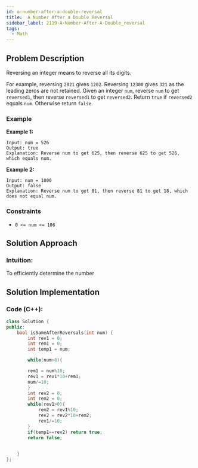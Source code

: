 ```yaml
---
id: a-number-after-a-double-reversal
title:  A Number After a Double Reversal
sidebar_label: 2119-A-Number-After-A-Double_reversal
tags:
  - Math
---
```


## Problem Description
Reversing an integer means to reverse all its digits.

For example, reversing `2021` gives `1202`. Reversing `12300` gives `321` as the leading zeros are not retained.
Given an integer `num`, reverse `num` to get `reversed1`, then reverse `reversed1` to get `reversed2`. Return `true` if `reversed2` equals `num`. Otherwise return `false`.


### Example

**Example 1:**


```
Input: num = 526
Output: true
Explanation: Reverse num to get 625, then reverse 625 to get 526, which equals num.
```
**Example 2:**
```
Input: num = 1800
Output: false
Explanation: Reverse num to get 81, then reverse 81 to get 18, which does not equal num.

```
### Constraints

- `0 <= num <= 106`

## Solution Approach

### Intuition:

To efficiently determine the number

## Solution Implementation

### Code (C++):
```cpp
class Solution {
public:
    bool isSameAfterReversals(int num) {
        int rev1 = 0;
        int rem1 = 0;
        int temp1 = num;

        while(num>0){

        rem1 = num%10;
        rev1 = rev1*10+rem1;
        num/=10;
        }
        int rev2 = 0;
        int rem2 = 0;
        while(rev1>0){
            rem2 = rev1%10;
            rev2 = rev2*10+rem2;
            rev1/=10;
        }
        if(temp1==rev2) return true;
        return false;

        
    }
};
```